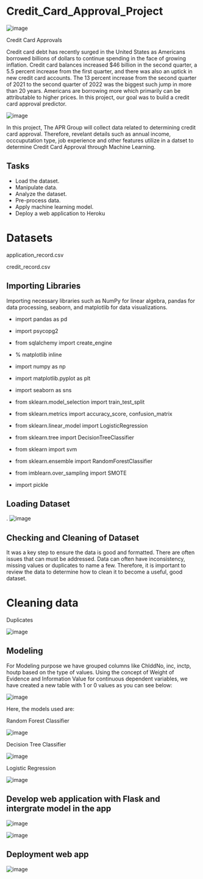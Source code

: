 # Credit_Card_Approval_Project

![image](https://user-images.githubusercontent.com/99145651/187097847-df645dc0-bca6-4fb0-86ca-00bdfdfc158c.png)

Credit Card Approvals 

Credit card debt has recently surged in the United States as Americans borrowed billions of dollars to continue spending in the face of growing inflation. Credit card balances increased $46 billion in the second quarter, a 5.5 percent increase from the first quarter, and there was also an uptick in new credit card accounts. The 13 percent increase from the second quarter of 2021 to the second quarter of 2022 was the biggest such jump in more than 20 years. Americans are borrowing more which primarily can be attributable to higher prices. In this project, our goal was to build a credit card approval predictor.

![image](https://user-images.githubusercontent.com/99145651/187246959-508cbd8d-009a-4db8-b8e7-6fc68c7f83ae.png)

 In this project, The APR Group will collect data related to determining credit card approval. Therefore, revelant details such as annual income, occcuputation type, job experience and other features utilize in a datset to determine Credit Card Approval through Machine Learning. 

## Tasks
* Load the dataset.
* Manipulate data.
* Analyze the dataset.
* Pre-process data.
* Apply machine learning model.
* Deploy a web application to Heroku

# Datasets

application_record.csv 

credit_record.csv

## Importing Libraries
Importing necessary libraries such as NumPy for linear algebra, pandas for data processing, seaborn, and matplotlib for data visualizations.

* import pandas as pd
* import psycopg2
* from sqlalchemy import create_engine

* % matplotlib inline

* import numpy as np
* import matplotlib.pyplot as plt
* import seaborn as sns

* from sklearn.model_selection import train_test_split
* from sklearn.metrics import accuracy_score, confusion_matrix
* from sklearn.linear_model import LogisticRegression
* from sklearn.tree import DecisionTreeClassifier

* from sklearn import svm
* from sklearn.ensemble import RandomForestClassifier
* from imblearn.over_sampling import SMOTE

* import pickle

## Loading Dataset
.
![image](https://user-images.githubusercontent.com/99145651/187708578-bec30177-4298-43a8-822d-004e6a88956b.png)


## Checking and Cleaning of Dataset

It was a key step to ensure the data is good and formatted. There are often issues that can must be addressed. Data can often have inconsistency, missing values or duplicates to name a few. Therefore, it is important to review the data to determine how to clean it to become a useful, good dataset. 


# Cleaning data

Duplicates

![image](https://user-images.githubusercontent.com/99145651/187709953-8610c8d2-6f51-47b5-8750-dfb8b4a9d7d3.png)


## Modeling
For Modeling purpose we have grouped columns like ChlddNo, inc, inctp, houtp based on the type of values. Using the concept of Weight of Evidence and Information Value for continuous dependent variables, we have created a new table with 1 or 0 values as you can see below:

![image](https://user-images.githubusercontent.com/51139020/187797838-484ccdba-6c4c-4657-92d0-c35404c8fa7c.png)

Here, the models used are:

Random Forest Classifier

![image](https://user-images.githubusercontent.com/99145651/187710623-3407363c-0a4f-4907-ab46-fc359e3377c9.png)

Decision Tree Classifier

![image](https://user-images.githubusercontent.com/99145651/187711110-c98689b2-7509-4973-a3d0-e2ed841e85b8.png)

Logistic Regression

![image](https://user-images.githubusercontent.com/99145651/187711874-444b61b8-e2c3-4a61-97b1-a9bbdc335ba4.png)



## Develop web application with Flask and intergrate model in the app

![image](https://user-images.githubusercontent.com/99145651/187713164-7a4f68be-e236-4d0a-966a-81581fcd7b0f.png)

![image](https://user-images.githubusercontent.com/99145651/187713467-8d2e5d79-2324-4b48-8d9e-abd358dea1a8.png)



## Deployment web app 

![image](https://user-images.githubusercontent.com/99145651/187713650-d6a0f14e-4b5e-4a81-942b-50d7d35e555d.png)



